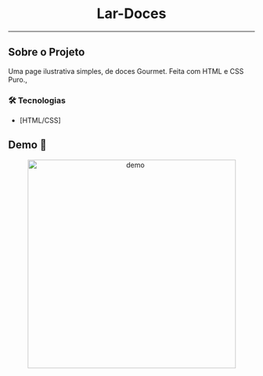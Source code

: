 <h1 style="text-align: center; font-weight: bold;">Lar-Doces</h1>


---

## Sobre o Projeto

Uma page ilustrativa simples, de doces Gourmet. Feita com HTML e CSS Puro.,



### 🛠 Tecnologias

- [HTML/CSS] 

## Demo 📸

<div align="center" >
  <img src="https://i.imgur.com/DbTqJEa.mp4" alt="demo" height="425">
</div>


